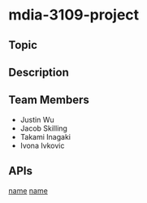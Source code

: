 # mdia-3109-project

## Topic

## Description 

## Team Members 
- Justin Wu
- Jacob Skilling
- Takami Inagaki
- Ivona Ivkovic


## APIs

[name](link)
[name](link)
